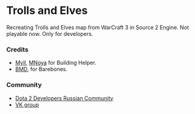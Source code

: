 # Trolls and Elves

Recreating Trolls and Elves map from WarCraft 3 in Source 2 Engine.
Not playable now. Only for developers.

### Credits

* [Myll](https://github.com/Myll), [MNoya](https://github.com/MNoya) for Building Helper.
* [BMD](https://github.com/bmddota), for Barebones.

### Community
* [Dota 2 Developers Russian Community](https://customgames.ru/)
* [VK group](https://vk.com/trollsandelves)